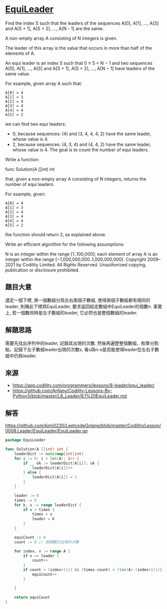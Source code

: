 # [EquiLeader](https://app.codility.com/programmers/lessons/8-leader/equi_leader/)
Find the index S such that the leaders of the sequences A[0], A[1], ..., A[S] and A[S + 1], A[S + 2], ..., A[N - 1] are the same.


A non-empty array A consisting of N integers is given.

The leader of this array is the value that occurs in more than half of the elements of A.

An equi leader is an index S such that 0 ≤ S < N − 1 and two sequences A[0], A[1], ..., A[S] and A[S + 1], A[S + 2], ..., A[N − 1] have leaders of the same value.

For example, given array A such that:

    A[0] = 4
    A[1] = 3
    A[2] = 4
    A[3] = 4
    A[4] = 4
    A[5] = 2
we can find two equi leaders:

* 0, because sequences: (4) and (3, 4, 4, 4, 2) have the same leader, whose value is 4.
* 2, because sequences: (4, 3, 4) and (4, 4, 2) have the same leader, whose value is 4.
The goal is to count the number of equi leaders.

Write a function:

func Solution(A []int) int

that, given a non-empty array A consisting of N integers, returns the number of equi leaders.

For example, given:

    A[0] = 4
    A[1] = 3
    A[2] = 4
    A[3] = 4
    A[4] = 4
    A[5] = 2
the function should return 2, as explained above.

Write an efficient algorithm for the following assumptions:

N is an integer within the range [1..100,000];
each element of array A is an integer within the range [−1,000,000,000..1,000,000,000].
Copyright 2009–2021 by Codility Limited. All Rights Reserved. Unauthorized copying, publication or disclosure prohibited.

## 題目大意
選定一個下標, 將一個數組分爲左右兩個子數組, 使得兩個子數組都有相同的leader,
則稱此下標爲EquiLeader, 要求返回給定數組中EquiLeader的個數n.
事實上, 若一個數同時是左子數組的leader, 它必然也是整個數組的leader.

## 解題思路
需要先找出序列中的leader, 記錄其出現的次數.
然後再遍歷整個數組，枚舉分割點，記錄下左子數組leader出現的次數s,
看s與n-s是否能使得leader在左右子數組中仍爲leader.

## 來源
* https://app.codility.com/programmers/lessons/8-leader/equi_leader/
* https://github.com/Anfany/Codility-Lessons-By-Python3/blob/master/L8_Leader/8.1%20EquiLeader.md

## 解答
https://github.com/kimi0230/LeetcodeGolang/blob/master/Codility/Lesson/0008.Leader/EquiLeader/EquiLeader.go


```go
package EquiLeader

func Solution(A []int) int {
	leaderDict := make(map[int]int)
	for i := 0; i < len(A); i++ {
		if _, ok := leaderDict[A[i]]; ok {
			leaderDict[A[i]]++
		} else {
			leaderDict[A[i]] = 1
		}
	}

	leader := 0
	times := 0
	for k, v := range leaderDict {
		if v > times {
			times = v
			leader = k
		}
	}

	equiCount := 0
	count := 0 // 超頻數已出現的次數

	for index, v := range A {
		if v == leader {
			count++
		}
		if count > (index+1)/2 && (times-count) > (len(A)-(index+1))/2 {
			equiCount++
		}

	}

	return equiCount
}
```